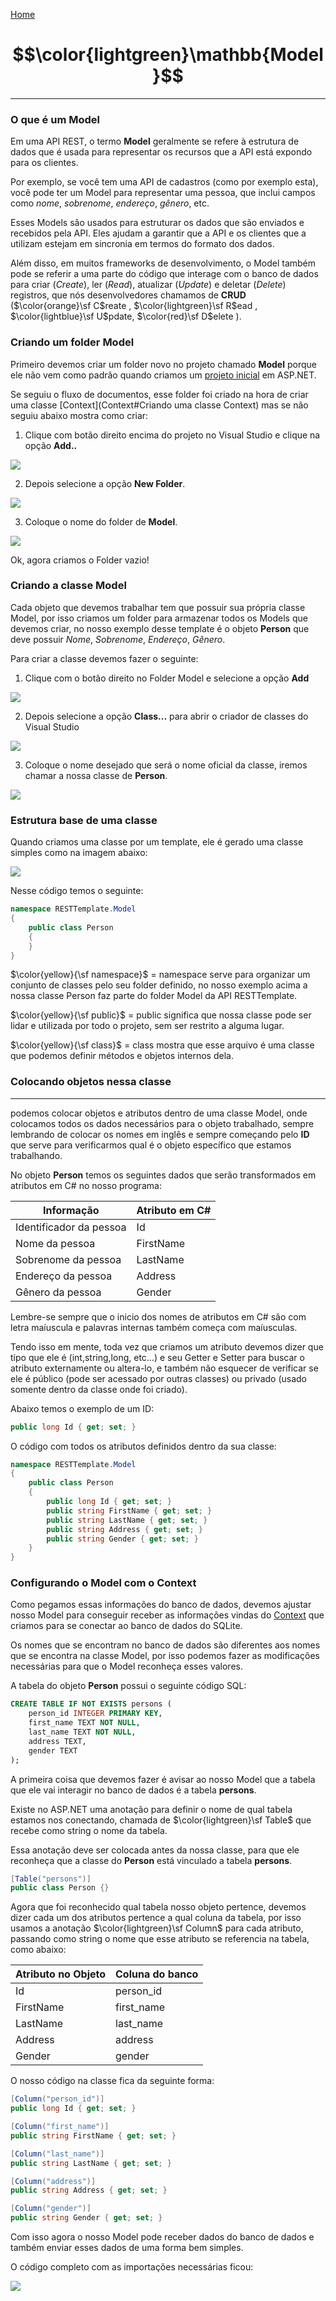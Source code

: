 [Home](README.md)

# $$\color{lightgreen}\mathbb{Model}$$

---

### O que é um Model

Em uma API REST, o termo __Model__ geralmente se refere à estrutura de dados que é usada para representar os recursos que a API está expondo para os clientes.

Por exemplo, se você tem uma API de cadastros (como por exemplo esta), você pode ter um Model para representar uma pessoa, que inclui campos como _nome_, _sobrenome_, _endereço_, _gênero_, etc.

Esses Models são usados para estruturar os dados que são enviados e recebidos pela API. Eles ajudam a garantir que a API e os clientes que a utilizam estejam em sincronia em termos do formato dos dados.

Além disso, em muitos frameworks de desenvolvimento, o Model também pode se referir a uma parte do código que interage com o banco de dados para criar (_Create_), ler (_Read_), atualizar (_Update_) e deletar (_Delete_) registros, que nós desenvolvedores chamamos de __CRUD__ ($\color{orange}\sf C$reate , $\color{lightgreen}\sf R$ead , $\color{lightblue}\sf U$pdate, $\color{red}\sf D$elete ).

### Criando um folder Model

Primeiro devemos criar um folder novo no projeto chamado __Model__ porque ele não vem como padrão quando criamos um [projeto inicial](../Configurarion/ASPNET-VSCreation.md) em ASP.NET.

Se seguiu o fluxo de documentos, esse folder foi criado na hora de criar uma classe [Context](Context#Criando uma classe Context) mas se não seguiu abaixo mostra como criar:

1) Clique com botão direito encima do projeto no Visual Studio e clique na opção **Add..**

![](images/ASPNET_AddFolder1.png)

2) Depois selecione a opção **New Folder**.

![](images/ASPNET_AddFolder2.png)

3) Coloque o nome do folder de **Model**.

![](images/ASPNET_AddFolder3.png)

Ok, agora criamos o Folder vazio!

### Criando a classe Model

Cada objeto que devemos trabalhar tem que possuir sua própria classe Model, por isso criamos um folder para armazenar todos os Models que devemos criar, no nosso exemplo desse template é o objeto __Person__ que deve possuir _Nome_, _Sobrenome_, _Endereço_, _Gênero_.

Para criar a classe devemos fazer o seguinte:

1. Clique com o botão direito no Folder Model e selecione a opção **Add**

![](images/ASPNET_CreateClass1.png)

2. Depois selecione a opção **Class...** para abrir o criador de classes do Visual Studio

![](images/ASPNET_CreateClass2.png)

3. Coloque o nome desejado que será o nome oficial da classe, iremos chamar a nossa classe de **Person**.

![](images/ASPNET_CreateClass3.png)

### Estrutura base de uma classe

Quando criamos uma classe por um template, ele é gerado uma classe simples como na imagem abaixo:

![](images/ASPNET_ClassExample.png)

Nesse código temos o seguinte:

```csharp
namespace RESTTemplate.Model
{
    public class Person
    {
    }
}
```

$\color{yellow}{\sf namespace}$ = namespace serve para organizar um conjunto de classes pelo seu folder definido, no nosso exemplo acima a nossa classe Person faz parte do folder Model da API RESTTemplate.

$\color{yellow}{\sf public}$ = public significa que nossa classe pode ser lidar e utilizada por todo o projeto, sem ser restrito a alguma lugar.

$\color{yellow}{\sf class}$ = class mostra que esse arquivo é uma classe que podemos definir métodos e objetos internos dela.

### Colocando objetos nessa classe
---
podemos colocar objetos e atributos dentro de uma classe Model, onde colocamos todos os dados necessários para o objeto trabalhado, sempre lembrando de colocar os nomes em inglês e sempre começando pelo __ID__ que serve para verificarmos qual é o objeto específico que estamos trabalhando.

No objeto __Person__ temos os seguintes dados que serão transformados em atributos em C# no nosso programa:

| Informação              | Atributo em C# |
| ----------------------- | -------------- |
| Identificador da pessoa | Id             |
| Nome da pessoa          | FirstName      |
| Sobrenome da pessoa     | LastName       |
| Endereço da pessoa      | Address        |
| Gênero da pessoa        | Gender         |
Lembre-se sempre que o inicio dos nomes de atributos em C# são com letra maíuscula e palavras internas também começa com maíusculas.

Tendo isso em mente, toda vez que criamos um atributo devemos dizer que tipo que ele é (int,string,long, etc...) e seu Getter e Setter para buscar o atributo externamente ou altera-lo, e também não esquecer de verificar se ele é público (pode ser acessado por outras classes) ou privado (usado somente dentro da classe onde foi criado).

Abaixo temos o exemplo de um ID:

```csharp
public long Id { get; set; }
```

O código com todos os atributos definidos dentro da sua classe:

```csharp
namespace RESTTemplate.Model
{
    public class Person
    {
        public long Id { get; set; }
        public string FirstName { get; set; }
        public string LastName { get; set; }
        public string Address { get; set; }
        public string Gender { get; set; }
    }
}
```

### Configurando o Model com o Context

Como pegamos essas informações do banco de dados, devemos ajustar nosso Model para conseguir receber as informações vindas do [Context](Context.md) que criamos para se conectar ao banco de dados do SQLite.

Os nomes que se encontram no banco de dados são diferentes aos nomes que se encontra na classe Model, por isso podemos fazer as modificações necessárias para que o Model reconheça esses valores.

A tabela do objeto __Person__ possui o seguinte código SQL:

```sql
CREATE TABLE IF NOT EXISTS persons (
	person_id INTEGER PRIMARY KEY,
	first_name TEXT NOT NULL,
	last_name TEXT NOT NULL,
	address TEXT,
	gender TEXT
);
```

A primeira coisa que devemos fazer é avisar ao nosso Model que a tabela que ele vai interagir no banco de dados é a tabela __persons__.

Existe no ASP.NET uma anotação para definir o nome de qual tabela estamos nos conectando, chamada de $\color{lightgreen}\sf Table$ que recebe como string o nome da tabela.

Essa anotação deve ser colocada antes da nossa classe, para que ele reconheça que a classe do __Person__ está vinculado a tabela __persons__.

```csharp
[Table("persons")]
public class Person {}
```

Agora que foi reconhecido qual tabela nosso objeto pertence, devemos dizer cada um dos atributos pertence a qual coluna da tabela, por isso usamos a anotação $\color{lightgreen}\sf Column$ para cada atributo, passando como string o nome que esse atributo se referencia na tabela, como abaixo:

| Atributo no Objeto | Coluna do banco |
| ------------------ | --------------- |
| Id                 | person_id       |
| FirstName          | first_name      |
| LastName           | last_name       |
| Address            | address         |
| Gender             | gender          |
O nosso código na classe fica da seguinte forma:

```csharp
[Column("person_id")]
public long Id { get; set; }

[Column("first_name")]
public string FirstName { get; set; }

[Column("last_name")]
public string LastName { get; set; }

[Column("address")]
public string Address { get; set; }

[Column("gender")]
public string Gender { get; set; }
```

Com isso agora o nosso Model pode receber dados do banco de dados e também enviar esses dados de uma forma bem simples.

O código completo com as importações necessárias ficou:

![](images/model_person_example.png)
